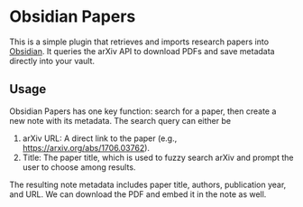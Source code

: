 # Obsidian Papers

This is a simple plugin that retrieves and imports research papers into [Obsidian](https://obsidian.md). It queries the arXiv API to download PDFs and save metadata directly into your vault.

## Usage

Obsidian Papers has one key function: search for a paper, then create a new note with its metadata. The search query can either be
1. arXiv URL: A direct link to the paper (e.g., https://arxiv.org/abs/1706.03762).
2. Title: The paper title, which is used to fuzzy search arXiv and prompt the user to choose among results.

The resulting note metadata includes paper title, authors, publication year, and URL. We can download the PDF and embed it in the note as well.